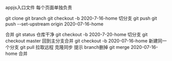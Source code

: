 appjs入口文件
每个页面单独负责

git clone
git branch
git checkout -b 2020-7-16-home
切分支
git push 
git push --set-upstream origin 2020-07-16-home

合并
git status 仓库干净
git checkout -b 2020-7-20-home 切分支
git checkout master 回到主分支合并
git checkout -b 2020-07-16-home 新建同一个分支
git pull  拉取远程 克隆同步 提示 branch删掉
git merge 2020-07-16-home  合并
